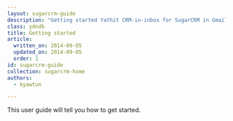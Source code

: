 ```yaml
---
layout: sugarcrm-guide
description: "Getting started Yathit CRM-in-inbox for SugarCRM in Gmail"
class: ydndb
title: Getting started
article:
  written_on: 2014-09-05
  updated_on: 2014-09-05
  order: 1
id: sugarcrm-guide
collection: sugarcrm-home
authors:
  - kyawtun

---
```


This user guide will tell you how to get started.